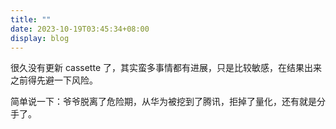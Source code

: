 ```yaml
---
title: ""
date: 2023-10-19T03:45:34+08:00
display: blog
---
```

<!-- status: sow, grow, mature (completion: sow < grow < mature ) -->

很久没有更新 cassette 了，其实蛮多事情都有进展，只是比较敏感，在结果出来之前得先避一下风险。

简单说一下：爷爷脱离了危险期，从华为被挖到了腾讯，拒掉了量化，还有就是分手了。
